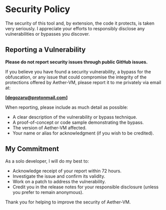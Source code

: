 # Security Policy

The security of this tool and, by extension, the code it protects, is taken very seriously. I appreciate your efforts to responsibly disclose any vulnerabilities or bypasses you discover.

## Reporting a Vulnerability

**Please do not report security issues through public GitHub issues.**

If you believe you have found a security vulnerability, a bypass for the obfuscation, or any issue that could compromise the integrity of the protections offered by Aether-VM, please report it to me privately via email at:

**[degozaru@protonmail.com]**

When reporting, please include as much detail as possible:

*   A clear description of the vulnerability or bypass technique.
*   A proof-of-concept or code sample demonstrating the bypass.
*   The version of Aether-VM affected.
*   Your name or alias for acknowledgment (if you wish to be credited).

## My Commitment

As a solo developer, I will do my best to:

*   Acknowledge receipt of your report within 72 hours.
*   Investigate the issue and confirm its validity.
*   Work on a patch to address the vulnerability.
*   Credit you in the release notes for your responsible disclosure (unless you prefer to remain anonymous).

Thank you for helping to improve the security of Aether-VM.
